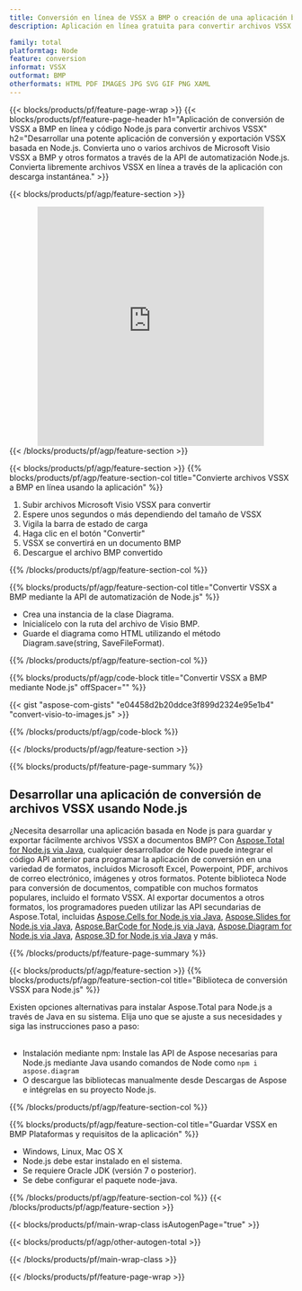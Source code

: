 ```yaml
---
title: Conversión en línea de VSSX a BMP o creación de una aplicación basada en Node.js para convertir archivos VSSX
description: Aplicación en línea gratuita para convertir archivos VSSX a BMP. Código de la biblioteca de conversión Node.js para documentos VSSX de Microsoft Visio. 

family: total
platformtag: Node
feature: conversion
informat: VSSX
outformat: BMP
otherformats: HTML PDF IMAGES JPG SVG GIF PNG XAML
---
```

{{< blocks/products/pf/feature-page-wrap >}}
{{< blocks/products/pf/feature-page-header h1="Aplicación de conversión de VSSX a BMP en línea y código Node.js para convertir archivos VSSX" h2="Desarrollar una potente aplicación de conversión y exportación VSSX basada en Node.js. Convierta uno o varios archivos de Microsoft Visio VSSX a BMP y otros formatos a través de la API de automatización Node.js. Convierta libremente archivos VSSX en línea a través de la aplicación con descarga instantánea." >}}


{{< blocks/products/pf/agp/feature-section >}}

<div class="container-fluid agp-content bg-white aboutfile box-1 vh100 section nopbtm">
<div class=container>
<div class=row>
<div class="demobox tc col-md-12 padding-0" align="center">

<iframe title="Aplicación gratuita en línea para convertir de VSSX a BMP" style="border: none; height: 426px;" scrolling="no" src="https://total-conversion-app-65z5r2lp.k8s.dynabic.com/?to=bmp&from=vssx" id="child-iframe" width="80%"></iframe>

</div></div>
</div></div>
{{< /blocks/products/pf/agp/feature-section >}}


{{< blocks/products/pf/agp/feature-section >}}
{{% blocks/products/pf/agp/feature-section-col title="Convierte archivos VSSX a BMP en línea usando la aplicación" %}}

1. Subir archivos Microsoft Visio VSSX para convertir
1. Espere unos segundos o más dependiendo del tamaño de VSSX
1. Vigila la barra de estado de carga
1. Haga clic en el botón "Convertir"
1. VSSX se convertirá en un documento BMP
1. Descargue el archivo BMP convertido

{{% /blocks/products/pf/agp/feature-section-col %}}

{{% blocks/products/pf/agp/feature-section-col title="Convertir VSSX a BMP mediante la API de automatización de Node.js" %}}

- Crea una instancia de la clase Diagrama.
- Inicialícelo con la ruta del archivo de Visio BMP.
- Guarde el diagrama como HTML utilizando el método Diagram.save(string, SaveFileFormat).

{{% /blocks/products/pf/agp/feature-section-col %}}

{{% blocks/products/pf/agp/code-block title="Convertir VSSX a BMP mediante Node.js" offSpacer="" %}}

{{< gist "aspose-com-gists" "e04458d2b20ddce3f899d2324e95e1b4" "convert-visio-to-images.js" >}}

{{% /blocks/products/pf/agp/code-block %}}

{{< /blocks/products/pf/agp/feature-section >}}

{{% blocks/products/pf/feature-page-summary %}}

<h2>Desarrollar una aplicación de conversión de archivos VSSX usando Node.js</h2>

¿Necesita desarrollar una aplicación basada en Node js para guardar y exportar fácilmente archivos VSSX a documentos BMP? Con [Aspose.Total for Node.js via Java](https://products.aspose.com/total/es/nodejs-java/), cualquier desarrollador de Node puede integrar el código API anterior para programar la aplicación de conversión en una variedad de formatos, incluidos Microsoft Excel, Powerpoint, PDF, archivos de correo electrónico, imágenes y otros formatos. Potente biblioteca Node para conversión de documentos, compatible con muchos formatos populares, incluido el formato VSSX. Al exportar documentos a otros formatos, los programadores pueden utilizar las API secundarias de Aspose.Total, incluidas [Aspose.Cells for Node.js via Java](https://products.aspose.com/cells/es/nodejs-java/), [Aspose.Slides for Node.js via Java](https://products.aspose.com/slides/es/nodejs-java/), [Aspose.BarCode for Node.js via Java](https://products.aspose.com/barcode/es/nodejs-java/), [Aspose.Diagram for Node.js via Java](https://products.aspose.com/diagram/es/nodejs-java/), [Aspose.3D for Node.js via Java](https://products.aspose.com/3d/es/nodejs-java/) y más. 
 
 

{{% /blocks/products/pf/feature-page-summary %}}

{{< blocks/products/pf/agp/feature-section >}}
{{% blocks/products/pf/agp/feature-section-col title="Biblioteca de conversión VSSX para Node.js" %}}

Existen opciones alternativas para instalar Aspose.Total para Node.js a través de Java en su sistema. Elija uno que se ajuste a sus necesidades y siga las instrucciones paso a paso:<br /><br />

- Instalación mediante npm: Instale las API de Aspose necesarias para Node.js mediante Java usando comandos de Node como ```npm i aspose.diagram```
- O descargue las bibliotecas manualmente desde Descargas de Aspose e intégrelas en su proyecto Node.js.

{{% /blocks/products/pf/agp/feature-section-col %}}

{{% blocks/products/pf/agp/feature-section-col title="Guardar VSSX en BMP Plataformas y requisitos de la aplicación" %}}

- Windows, Linux, Mac OS X
- Node.js debe estar instalado en el sistema.
- Se requiere Oracle JDK (versión 7 o posterior).
- Se debe configurar el paquete node-java.

{{% /blocks/products/pf/agp/feature-section-col %}}
{{< /blocks/products/pf/agp/feature-section >}}

{{< blocks/products/pf/main-wrap-class isAutogenPage="true" >}}

{{< blocks/products/pf/agp/other-autogen-total >}}

{{< /blocks/products/pf/main-wrap-class >}}

{{< /blocks/products/pf/feature-page-wrap >}}